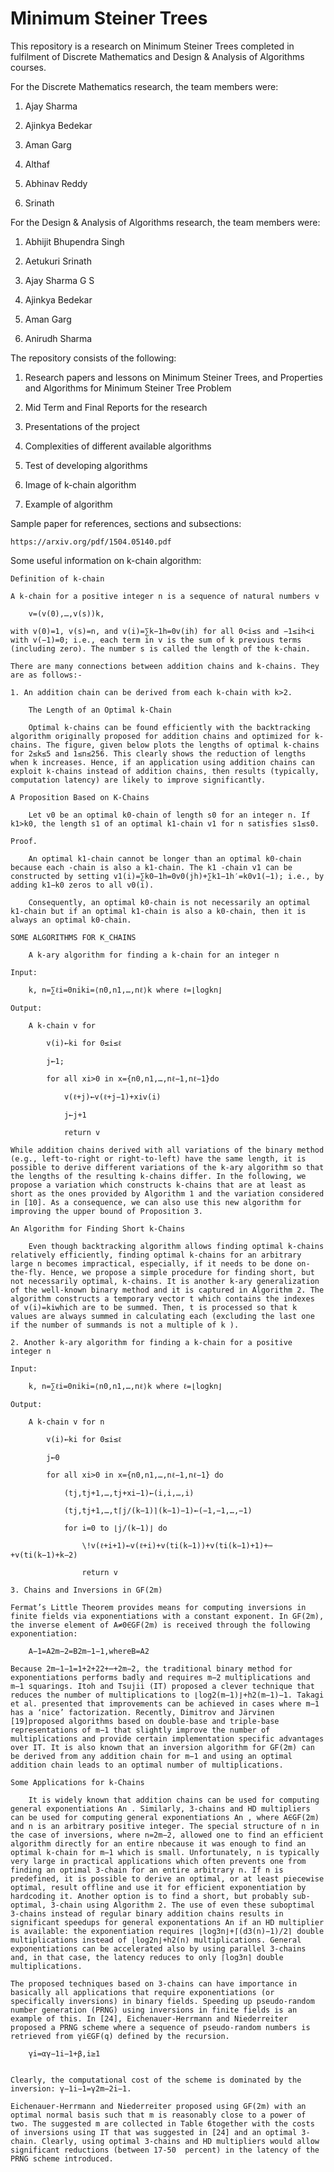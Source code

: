 # Minimum Steiner Trees

This repository is a research on Minimum Steiner Trees completed in fulfilment of Discrete Mathematics and Design & Analysis of Algorithms courses.

For the Discrete Mathematics research, the team members were:

1. Ajay Sharma

2. Ajinkya Bedekar

3. Aman Garg

4. Althaf

5. Abhinav Reddy

6. Srinath

For the Design & Analysis of Algorithms research, the team members were:

1. Abhijit Bhupendra Singh

2. Aetukuri Srinath

3. Ajay Sharma G S

4. Ajinkya Bedekar

5. Aman Garg

6. Anirudh Sharma

The repository consists of the following:

1. Research papers and lessons on Minimum Steiner Trees, and Properties and Algorithms for Minimum Steiner Tree Problem

2. Mid Term and Final Reports for the research

3. Presentations of the project

4. Complexities of different available algorithms

5. Test of developing algorithms

6. Image of k-chain algorithm

7. Example of algorithm

Sample paper for references, sections and subsections:

    https://arxiv.org/pdf/1504.05140.pdf

Some useful information on k-chain algorithm:

    Definition of k-chain

    A k-chain for a positive integer n is a sequence of natural numbers v

        v=(v(0),…,v(s))k,

    with v(0)=1, v(s)=n, and v(i)=∑k−1h=0v(ih) for all 0<i≤s and −1≤ih<i with v(−1)=0; i.e., each term in v is the sum of k previous terms (including zero). The number s is called the length of the k-chain.

    There are many connections between addition chains and k-chains. They are as follows:-

    1. An addition chain can be derived from each k-chain with k>2.

        The Length of an Optimal k-Chain

        Optimal k-chains can be found efficiently with the backtracking algorithm originally proposed for addition chains and optimized for k-chains. The figure, given below plots the lengths of optimal k-chains for 2≤k≤5 and 1≤n≤256. This clearly shows the reduction of lengths when k increases. Hence, if an application using addition chains can exploit k-chains instead of addition chains, then results (typically, computation latency) are likely to improve significantly.

    A Proposition Based on K-Chains

        Let v0 be an optimal k0-chain of length s0 for an integer n. If k1>k0, the length s1 of an optimal k1-chain v1 for n satisfies s1≤s0.

    Proof.

        An optimal k1-chain cannot be longer than an optimal k0-chain because each -chain is also a k1-chain. The k1 -chain v1 can be constructed by setting v1(i)=∑k0−1h=0v0(jh)+∑k1−1h′=k0v1(−1); i.e., by adding k1−k0 zeros to all v0(i).

        Consequently, an optimal k0-chain is not necessarily an optimal k1-chain but if an optimal k1-chain is also a k0-chain, then it is always an optimal k0-chain.

    SOME ALGORITHMS FOR K_CHAINS

        A k-ary algorithm for finding a k-chain for an integer n

    Input:

        k, n=∑ℓi=0niki=⟨n0,n1,…,nℓ⟩k where ℓ=⌊logkn⌋

    Output:

        A k-chain v for

            v(i)←ki for 0≤i≤ℓ

            j←1;

            for all xi>0 in x={n0,n1,…,nℓ−1,nℓ−1}do

                v(ℓ+j)←v(ℓ+j−1)+xiv(i)

                j←j+1

                return v

    While addition chains derived with all variations of the binary method (e.g., left-to-right or right-to-left) have the same length, it is possible to derive different variations of the k-ary algorithm so that the lengths of the resulting k-chains differ. In the following, we propose a variation which constructs k-chains that are at least as short as the ones provided by Algorithm 1 and the variation considered in [10]. As a consequence, we can also use this new algorithm for improving the upper bound of Proposition 3.

    An Algorithm for Finding Short k-Chains

        Even though backtracking algorithm allows finding optimal k-chains relatively efficiently, finding optimal k-chains for an arbitrary large n becomes impractical, especially, if it needs to be done on-the-fly. Hence, we propose a simple procedure for finding short, but not necessarily optimal, k-chains. It is another k-ary generalization of the well-known binary method and it is captured in Algorithm 2. The algorithm constructs a temporary vector t which contains the indexes of v(i)=kiwhich are to be summed. Then, t is processed so that k values are always summed in calculating each (excluding the last one if the number of summands is not a multiple of k ).

    2. Another k-ary algorithm for finding a k-chain for a positive integer n

    Input:

        k, n=∑ℓi=0niki=⟨n0,n1,…,nℓ⟩k where ℓ=⌊logkn⌋

    Output:

        A k-chain v for n

            v(i)←ki for 0≤i≤ℓ

            j←0

            for all xi>0 in x={n0,n1,…,nℓ−1,nℓ−1} do

                (tj,tj+1,…,tj+xi−1)←(i,i,…,i)

                (tj,tj+1,…,t⌈j/(k−1)⌉(k−1)−1)←(−1,−1,…,−1)

                for i=0 to ⌊j/(k−1)⌋ do

                    \!v(ℓ+i+1)←v(ℓ+i)+v(ti(k−1))+v(ti(k−1)+1)+⋯+v(ti(k−1)+k−2)

                    return v

    3. Chains and Inversions in GF(2m)

    Fermat’s Little Theorem provides means for computing inversions in finite fields via exponentiations with a constant exponent. In GF(2m), the inverse element of A≠0∈GF(2m) is received through the following exponentiation:

        A−1=A2m−2=B2m−1−1,whereB=A2

    Because 2m−1−1=1+2+22+⋯+2m−2, the traditional binary method for exponentiations performs badly and requires m−2 multiplications and m−1 squarings. Itoh and Tsujii (IT) proposed a clever technique that reduces the number of multiplications to ⌊log2(m−1)⌋+h2(m−1)−1. Takagi et al. presented that improvements can be achieved in cases where m−1 has a ‘nice’ factorization. Recently, Dimitrov and Järvinen [19]proposed algorithms based on double-base and triple-base representations of m−1 that slightly improve the number of multiplications and provide certain implementation specific advantages over IT. It is also known that an inversion algorithm for GF(2m) can be derived from any addition chain for m−1 and using an optimal addition chain leads to an optimal number of multiplications.

    Some Applications for k-Chains

        It is widely known that addition chains can be used for computing general exponentiations An . Similarly, 3-chains and HD multipliers can be used for computing general exponentiations An , where A∈GF(2m) and n is an arbitrary positive integer. The special structure of n in the case of inversions, where n=2m−2, allowed one to find an efficient algorithm directly for an entire nbecause it was enough to find an optimal k-chain for m−1 which is small. Unfortunately, n is typically very large in practical applications which often prevents one from finding an optimal 3-chain for an entire arbitrary n. If n is predefined, it is possible to derive an optimal, or at least piecewise optimal, result offline and use it for efficient exponentiation by hardcoding it. Another option is to find a short, but probably sub-optimal, 3-chain using Algorithm 2. The use of even these suboptimal 3-chains instead of regular binary addition chains results in significant speedups for general exponentations An if an HD multiplier is available: the exponentiation requires ⌊log3n⌋+⌈(d3(n)−1)/2⌉ double multiplications instead of ⌊log2n⌋+h2(n) multiplications. General exponentiations can be accelerated also by using parallel 3-chains and, in that case, the latency reduces to only ⌈log3n⌉ double multiplications.

    The proposed techniques based on 3-chains can have importance in basically all applications that require exponentiations (or specifically inversions) in binary fields. Speeding up pseudo-random number generation (PRNG) using inversions in finite fields is an example of this. In [24], Eichenauer-Herrmann and Niederreiter proposed a PRNG scheme where a sequence of pseudo-random numbers is retrieved from γi∈GF(q) defined by the recursion.

        γi=αγ−1i−1+β,i≥1


    Clearly, the computational cost of the scheme is dominated by the inversion: γ−1i−1=γ2m−2i−1.

    Eichenauer-Herrmann and Niederreiter proposed using GF(2m) with an optimal normal basis such that m is reasonably close to a power of two. The suggested m are collected in Table 6together with the costs of inversions using IT that was suggested in [24] and an optimal 3-chain. Clearly, using optimal 3-chains and HD multipliers would allow significant reductions (between 17-50  percent) in the latency of the PRNG scheme introduced.